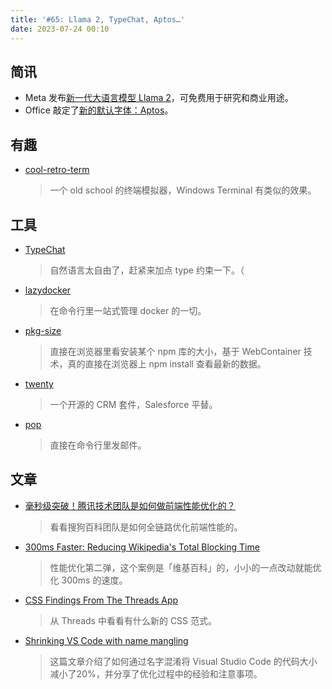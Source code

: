 ```yaml
---
title: '#65: Llama 2, TypeChat, Aptos…'
date: 2023-07-24 00:10
---
```




## 简讯

- Meta 发布[新一代大语言模型 Llama 2](https://ai.meta.com/llama/)，可免费用于研究和商业用途。
- Office 敲定了[新的默认字体：Aptos](https://www.theverge.com/2023/7/13/23793428/microsoft-aptos-new-default-font-office-365)。

## 有趣

- [cool-retro-term](https://github.com/Swordfish90/cool-retro-term)
  
    > 一个 old school 的终端模拟器，Windows Terminal 有类似的效果。
    > 

## 工具

- [TypeChat](https://github.com/microsoft/TypeChat)
  
    > 自然语言太自由了，赶紧来加点 type 约束一下。（
    > 

- [lazydocker](https://github.com/jesseduffield/lazydocker)
  
    > 在命令行里一站式管理 docker 的一切。
    > 
    
- [pkg-size](https://pkg-size.dev/)
  
    > 直接在浏览器里看安装某个 npm 库的大小，基于 WebContainer 技术，真的直接在浏览器上 npm install 查看最新的数据。
    > 
    
- [twenty](https://github.com/twentyhq/twenty)
  
    > 一个开源的 CRM 套件，Salesforce 平替。
    > 
    
- [pop](https://github.com/charmbracelet/pop)
  
    > 直接在命令行里发邮件。
    > 

## 文章

- [毫秒级突破！腾讯技术团队是如何做前端性能优化的？](https://juejin.cn/post/7256674113002864701#heading-2)
  
    > 看看搜狗百科团队是如何全链路优化前端性能的。
    > 
    
- [300ms Faster: Reducing Wikipedia's Total Blocking Time](https://www.nray.dev/blog/300ms-faster-reducing-wikipedias-total-blocking-time/)
  
    > 性能优化第二弹，这个案例是「维基百科」的，小小的一点改动就能优化 300ms 的速度。
    > 
    
- [CSS Findings From The Threads App](https://ishadeed.com/article/threads-app-css/)
  
    > 从 Threads 中看看有什么新的 CSS 范式。
    > 

- [Shrinking VS Code with name mangling](https://code.visualstudio.com/blogs/2023/07/20/mangling-vscode#_mangling-confidently-with-typescript)
  
    > 这篇文章介绍了如何通过名字混淆将 Visual Studio Code 的代码大小减小了20%，并分享了优化过程中的经验和注意事项。